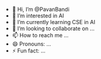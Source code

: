 - 👋 Hi, I’m @PavanBandi
- 👀 I’m interested in AI
- 🌱 I’m currently learning CSE in AI
- 💞️ I’m looking to collaborate on ...
- 📫 How to reach me ...
- 😄 Pronouns: ...
- ⚡ Fun fact: ...

<!---
PavanBand/PavanBand is a ✨ special ✨ repository because its `README.md` (this file) appears on your GitHub profile.
You can click the Preview link to take a look at your changes.
--->
